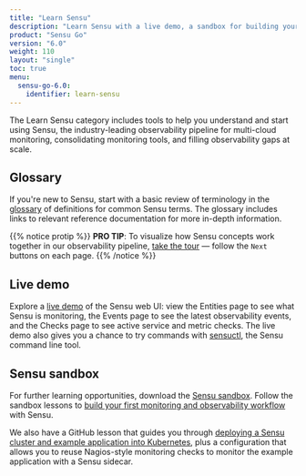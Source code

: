 ```yaml
---
title: "Learn Sensu"
description: "Learn Sensu with a live demo, a sandbox for building your first observability workflow, and more."
product: "Sensu Go"
version: "6.0"
weight: 110
layout: "single"
toc: true
menu:
  sensu-go-6.0:
    identifier: learn-sensu
---
```


The Learn Sensu category includes tools to help you understand and start using Sensu, the industry-leading observability pipeline for multi-cloud monitoring, consolidating monitoring tools, and filling observability gaps at scale.

## Glossary

If you're new to Sensu, start with a basic review of terminology in the [glossary][1] of definitions for common Sensu terms.
The glossary includes links to relevant reference documentation for more in-depth information.

{{% notice protip %}}
**PRO TIP**: To visualize how Sensu concepts work together in our observability pipeline, [take the tour](../observability-pipeline/) &mdash; follow the `Next` buttons on each page.
{{% /notice %}}

## Live demo

Explore a [live demo][3] of the Sensu web UI: view the Entities page to see what Sensu is monitoring, the Events page to see the latest observability events, and the Checks page to see active service and metric checks.
The live demo also gives you a chance to try commands with [sensuctl][8], the Sensu command line tool.

## Sensu sandbox

For further learning opportunities, download the [Sensu sandbox][4].
Follow the sandbox lessons to [build your first monitoring and observability workflow][5] with Sensu.

We also have a GitHub lesson that guides you through [deploying a Sensu cluster and example application into Kubernetes][7], plus a configuration that allows you to reuse Nagios-style monitoring checks to monitor the example application with a Sensu sidecar.


[1]: glossary/
[3]: demo/
[4]: sandbox/
[5]: learn-sensu-sandbox/
[7]: https://github.com/sensu/sensu-k8s-quick-start#getting-started-with-sensu-go-on-kubernetes
[8]: ../sensuctl/
